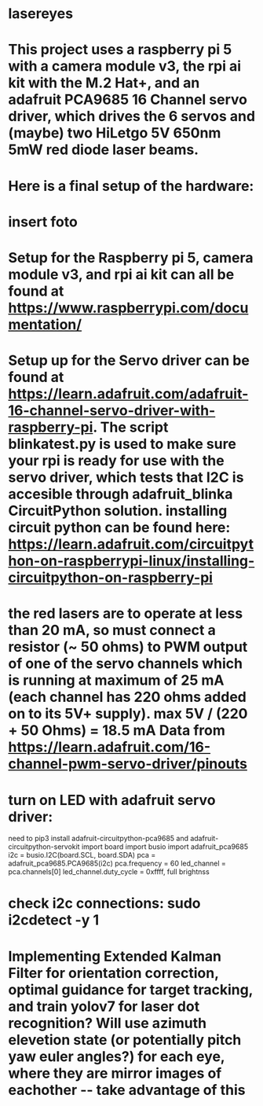 # lasereyes
# This project uses a raspberry pi 5 with a camera module v3, the rpi ai kit with the M.2 Hat+, and an adafruit PCA9685 16 Channel servo driver, which drives the 6 servos and (maybe) two HiLetgo 5V 650nm 5mW red diode laser beams. 
# Here is a final setup of the hardware:
# insert foto
# Setup for the Raspberry pi 5, camera module v3, and rpi ai kit can all be found at https://www.raspberrypi.com/documentation/
# Setup up for the Servo driver can be found at https://learn.adafruit.com/adafruit-16-channel-servo-driver-with-raspberry-pi. The script blinkatest.py is used to make sure your rpi is ready for use with the servo driver, which tests that I2C is accesible through adafruit_blinka CircuitPython solution. installing circuit python can be found here: https://learn.adafruit.com/circuitpython-on-raspberrypi-linux/installing-circuitpython-on-raspberry-pi
# the red lasers are to operate at less than 20 mA, so must connect a resistor (~ 50 ohms) to PWM output of one of the servo channels which is running at maximum of 25 mA (each channel has 220 ohms added on to its 5V+ supply). max 5V / (220 + 50 Ohms) = 18.5 mA Data from https://learn.adafruit.com/16-channel-pwm-servo-driver/pinouts 
# turn on LED with adafruit servo driver:
need to pip3 install adafruit-circuitpython-pca9685 and adafruit-circuitpython-servokit
import board
import busio
import adafruit_pca9685
i2c = busio.I2C(board.SCL, board.SDA)
pca = adafruit_pca9685.PCA9685(i2c)
pca.frequency = 60
led_channel = pca.channels[0]
led_channel.duty_cycle = 0xffff, full brightnss
# check i2c connections: sudo i2cdetect -y 1
# Implementing Extended Kalman Filter for orientation correction, optimal guidance for target tracking, and train yolov7 for laser dot recognition? Will use azimuth elevetion state (or potentially pitch yaw euler angles?) for each eye, where they are mirror images of eachother -- take advantage of this